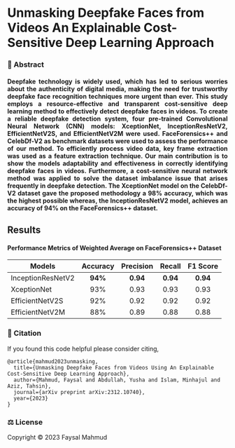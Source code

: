 # Unmasking Deepfake Faces from Videos An Explainable Cost-Sensitive Deep Learning Approach

### 📌 Abstract
<h4 align="justify" >
Deepfake technology is widely used, which has led to serious worries about the authenticity of digital media, making the need for trustworthy deepfake face recognition techniques more urgent than ever. This study employs a resource-effective and transparent cost-sensitive deep learning method to effectively detect deepfake faces in videos. To create a reliable deepfake detection system, four pre-trained Convolutional Neural Network (CNN) models: XceptionNet, InceptionResNetV2, EfficientNetV2S, and EfficientNetV2M were used. FaceForensics++ and CelebDf-V2 as benchmark datasets were used to assess the performance of our method. To efficiently process video data, key frame extraction was used as a feature extraction technique. Our main contribution is to show the models adaptability and effectiveness in correctly identifying deepfake faces in videos. Furthermore, a cost-sensitive neural network method was applied to solve the dataset imbalance issue that arises frequently in deepfake detection. The XceptionNet model on the CelebDf-V2 dataset gave the proposed methodology a 98% accuracy, which was the highest possible whereas, the InceptionResNetV2 model, achieves an accuracy of 94% on the FaceForensics++ dataset.
</h4>


## Results
####  Performance Metrics of Weighted Average on FaceForensics++ Dataset

| Models        | Accuracy   | Precision  |  Recall | F1 Score   |
| ------------- |:-------------:| :-------------:| :-------------:| :-------------:| 
|  InceptionResNetV2  | **94%**  |  **0.94**  | **0.94**  | **0.94** |
|  XceptionNet  | 93%  | 0.93  | 0.93  | 0.93 |
|  EfficientNetV2S  | 92%  | 0.92  | 0.92  | 0.92 |
|  EfficientNetV2M  | 88%  | 0.89  | 0.88  | 0.88 |


### 📝 Citation
If you found this code helpful please consider citing,
```
@article{mahmud2023unmasking,
  title={Unmasking Deepfake Faces from Videos Using An Explainable Cost-Sensitive Deep Learning Approach},
  author={Mahmud, Faysal and Abdullah, Yusha and Islam, Minhajul and Aziz, Tahsin},
  journal={arXiv preprint arXiv:2312.10740},
  year={2023}
}
```

### ⚖️ License
Copyright © 2023 Faysal Mahmud

